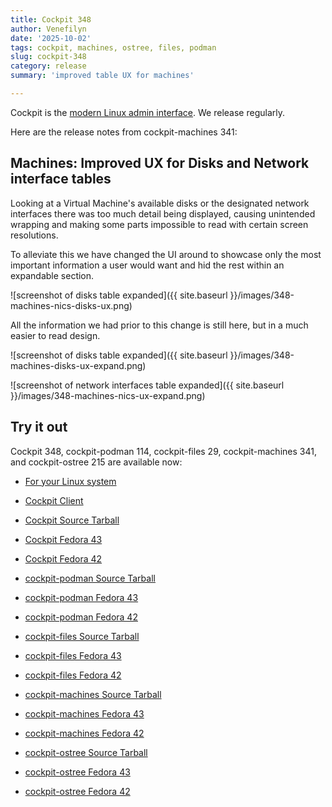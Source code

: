 ```yaml
---
title: Cockpit 348
author: Venefilyn
date: '2025-10-02'
tags: cockpit, machines, ostree, files, podman
slug: cockpit-348
category: release
summary: 'improved table UX for machines'

---
```


Cockpit is the [modern Linux admin interface](https://cockpit-project.org/).
We release regularly.

Here are the release notes from cockpit-machines 341:

## Machines: Improved UX for Disks and Network interface tables

Looking at a Virtual Machine's available disks or the designated network interfaces there was too much detail being displayed, causing unintended wrapping and making some parts impossible to read with certain screen resolutions.

To alleviate this we have changed the UI around to showcase only the most important information a user would want and hid the rest within an expandable section.

![screenshot of disks table expanded]({{ site.baseurl }}/images/348-machines-nics-disks-ux.png)

All the information we had prior to this change is still here, but in a much easier to read design.
 
![screenshot of disks table expanded]({{ site.baseurl }}/images/348-machines-disks-ux-expand.png)

![screenshot of network interfaces table expanded]({{ site.baseurl }}/images/348-machines-nics-ux-expand.png)

## Try it out

Cockpit 348, cockpit-podman 114, cockpit-files 29, cockpit-machines
341, and cockpit-ostree 215 are available now:

* [For your Linux system](https://cockpit-project.org/running.html)
* [Cockpit Client](https://flathub.org/apps/details/org.cockpit_project.CockpitClient)

* [Cockpit Source Tarball](https://github.com/cockpit-project/cockpit/releases/tag/348)
* [Cockpit Fedora 43](https://bodhi.fedoraproject.org/updates/FEDORA-2025-3d16d96da4)
* [Cockpit Fedora 42](https://bodhi.fedoraproject.org/updates/FEDORA-2025-101cb80f79)
* [cockpit-podman Source Tarball](https://github.com/cockpit-project/cockpit-podman/releases/tag/114)
* [cockpit-podman Fedora 43](https://bodhi.fedoraproject.org/updates/FEDORA-2025-e8cbff319b)
* [cockpit-podman Fedora 42](https://bodhi.fedoraproject.org/updates/FEDORA-2025-a767f40e58)
* [cockpit-files Source Tarball](https://github.com/cockpit-project/cockpit-files/releases/tag/29)
* [cockpit-files Fedora 43](https://bodhi.fedoraproject.org/updates/FEDORA-2025-4221c954d3)
* [cockpit-files Fedora 42](https://bodhi.fedoraproject.org/updates/FEDORA-2025-a4241fced1)
* [cockpit-machines Source Tarball](https://github.com/cockpit-project/cockpit-machines/releases/tag/341)
* [cockpit-machines Fedora 43](https://bodhi.fedoraproject.org/updates/FEDORA-2025-24e36e8212)
* [cockpit-machines Fedora 42](https://bodhi.fedoraproject.org/updates/FEDORA-2025-377be8f9c1)
* [cockpit-ostree Source Tarball](https://github.com/cockpit-project/cockpit-ostree/releases/tag/215)
* [cockpit-ostree Fedora 43](https://bodhi.fedoraproject.org/updates/FEDORA-2025-70eabb049a)
* [cockpit-ostree Fedora 42](https://bodhi.fedoraproject.org/updates/FEDORA-2025-94d94f6bd6)
